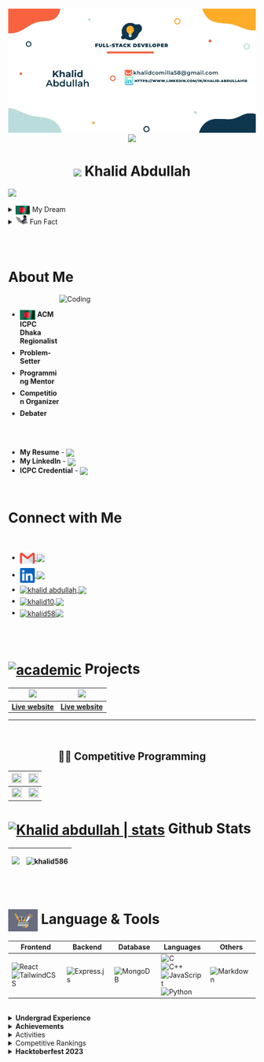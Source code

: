 <p align="center"> <a target="_blank" rel="noopener noreferrer" href="#"><img width="800" src="cover.jpeg"></a> <br>
<a href="https://github.com/DenverCoder1/readme-typing-svg"><img src="https://readme-typing-svg.herokuapp.com?font=Time+New+Roman&color=0BF700&background=FF000000&size=25&center=true&vCenter=true&width=600&height=70&lines=Assalamu+Alaikum;Welcome+to+My+Profile"></a>

<h1 align = "center"> <img src = "https://1.bp.blogspot.com/-qngrm2FfQFM/YDErXYiIDiI/AAAAAAAA3yE/6eUiEF8lxc8Qg--03XFRy5w4PP6ujKipACLcBGAsYHQ/s0/Flag_of_Bangladesh.gif" width = "50px" align = "center"> Khalid Abdullah </h1>

<!-- <br><br> | <img align = "center" src = "https://cdn.dribbble.com/users/1708950/screenshots/4188877/media/6b06a38e84212c55eac1ef33dbd3d318.gif" width = "25px"> | <img align = "center" src = "https://img.shields.io/badge/Fullstack Developer-%2300f.svg?"> |
 -->


<!-- For resume [![Resume](https://img.shields.io/badge/-Resume-success)]()-->

                                                                                                                                                           
[![](https://visitcount.itsvg.in/api?id=khalid586&icon=0&color=11)](https://visitcount.itsvg.in)


<details>
  <summary>
    <img align = "center"  src = "assets/BD%20waving%20flag.gif" width = "30px"> My Dream
  </summary>
  <ul>
      <li><i> Representing <img align = "center"  src = "assets/BD%20waving%20flag.gif" width = "30px"><b> Bangladesh </b> at the <img src ="images.png" height = "20px" width = "25px" align = "center"> GLOBAL Arena and wave the Flag <img align = "center" src = "assets/BD%20waving%20flag.gif" width = "30px"></i>
      
  </ul>
</details>

<details>
  <summary>
    <img src="assets/typing%20cat.gif" width = "25px" height = "20px"  data-animated-image="" > Fun Fact
  </summary>
You don't need money to give a star <img src = "https://cdn.dribbble.com/users/1708950/screenshots/4188877/media/6b06a38e84212c55eac1ef33dbd3d318.gif" width = "27px" align = "center"> <br> If you  like my readme , give it a star <img align = "center" src = "https://cdn.dribbble.com/users/193260/screenshots/2658632/animated_stars.gif" width = "27px"> <br> 😉😉
</details>

<br><br>

<div>
 
# About Me 
  <img align="right" alt="Coding" width="400px" height="250px" src="https://cdn.dribbble.com/users/1618311/screenshots/7078466/media/0e691bf24a50a4fad22b5dce9d415213.gif"> 
  <br>
  

  <ul>
    <li style="margin-bottom: 7px;"><b> <img align = "center" src = "assets/BD%20waving%20flag.gif" width = "32px" height = "20px" > ACM ICPC Dhaka Regionalist</b> 
    <li style="margin-bottom: 7px;"><b>Problem-Setter</b>
    <li style="margin-bottom: 7px;"><b> Programming Mentor</b>
    <li style="margin-bottom: 7px;"><b>Competition Organizer </b>
    <!-- <li style="margin-bottom: 7px;"><img align="center" alt="YouTube" width="25px" height = "20px" src="assets/youtube.png"><b> <img align = "center" src = "https://img.shields.io/badge/Content Creator-grey.svg?"></b> -->
    <li style="margin-bottom: 7px;"><b> Debater</b>
  </ul> 
 <br><br>

- **My Resume** - <a href = "https://drive.google.com/file/d/1YVUVm7J25rVit7gPR744tloDiokBKc2L/view?fbclid=IwZXh0bgNhZW0CMTEAAR3QKKmsK5mRj_tzLK09RRvkth9oEjOlL6Rpha8DlbOfTRFo3WP-CVNP8i4_aem_cHBXjc5-_i5QpRot7W15tg"><img align = "center" src = "https://img.shields.io/badge/Khalid Abdullah -%23E60023.svg?"></a>
- **My LinkedIn** - <a href = "https://www.linkedin.com/in/khalid-abdullah-47b655190/"><img src = "https://img.shields.io/badge/Khalid Abdullah-%230077B5.svg?logo=linkedin&logoColor=white" align = "center"> </a>
- **ICPC Credential** - <a href = "https://icpc.global/ICPCID/DCRIAR9MRAEU"> <img align = "center" src = "https://img.shields.io/badge/ ACM ICPC-%231877F2.svg?" width = "60"></a>

</div>

<br>

<div>

# Connect with Me

  <br>
<ul>
  <li style="margin-bottom: 5px;"> <a href = "mailto:iamkhalidabd@gmail.com"><img align="center" alt="Khalid abdullah | Gmail" width="30px"  src="gmail.png" /> <img align = "center" src = "https://img.shields.io/badge/iamkhalidabd@gmail.com-%23E60023.svg?"></a>
  <li style="margin-bottom: 5px;"> <a href = "https://www.linkedin.com/in/khalid-abdullah-47b655190/"> <img align="center" alt="Khalid abdullah | LinkedIn" width="30px" src="linkedin.svg"> <img src = "https://img.shields.io/badge/Khalid Abdullah-%230077B5.svg?logo=linkedin&logoColor=white" align = "center"></a>      
  <li style="margin-bottom: 5px;"> <a href="https://fb.com/profile.php?id=100008925970800" target="blank"><img align="center" src="https://raw.githubusercontent.com/rahuldkjain/github-profile-readme-generator/master/src/images/icons/Social/facebook.svg" alt="khalid abdullah" width="30" />  <img align = "center" src = "https://img.shields.io/badge/Khalid Abdullah-%231877F2.svg?logo=Facebook&logoColor=white">  </a>
  <li style="margin-bottom: 5px;"><a href="https://codeforces.com/profile/khalid10" target="blank"><img align="center" src="https://raw.githubusercontent.com/rahuldkjain/github-profile-readme-generator/master/src/images/icons/Social/codeforces.svg" alt="khalid10" height="30" width="40" /> <img align = "center" src = "https://img.shields.io/badge/Codeforces-%23FFE953.svg?"></a>
  <li style="margin-bottom: 5px;"><a href="https://www.leetcode.com/khalidcomilla58
  " target="blank"><img align="center" src="https://raw.githubusercontent.com/rahuldkjain/github-profile-readme-generator/master/src/images/icons/Social/leet-code.svg" alt="khalid58" height="30" width="40" /><img align = "center" src = "https://img.shields.io/badge/Leetcode-%23E34F26.svg?"></a>
</ul>
</div>

<br><br>


# [<img align = "center" alt = "academic" src = "https://cdn.dribbble.com/users/2131993/screenshots/4948736/media/421d4ed2f3d23c73d64d20963f61f422.gif"  width="70px">]() Projects



|[<img src = 'https://i.ibb.co/T4GztCs/2024-06-0309-43-47-ezgif-com-video-to-gif-converter.gif' width = "100%">](https://github.com/khalid586/Tourist) |[<img src = 'https://i.ibb.co/s3ZXxXX/2024-06-0309-54-30-ezgif-com-video-to-gif-converter.gif' width = "100%">](https://github.com/khalid586/Books-buy)|
|-|-|
|[**Live website**](https://tourist-fa667.web.app)|[**Live website**](https://books-buy1.web.app/)|

<!-- |Preview|Project Name|Frontend|Authentication|Backend|Database|Links|
|-|-|-|-|-|-|-|
|<img align = "center" src ="https://i.ibb.co/6wW4Mwk/Screenshot-81.png" height = "40px" width = "65px">|<b>Tourist</b>|![React](https://img.shields.io/badge/react-%2320232a.svg?style=flat&logo=react&logoColor=%2361DAFB)<br> ![TailwindCSS](https://img.shields.io/badge/tailwindcss-%2338B2AC.svg?style=flat&logo=tailwind-css&logoColor=white)| ![Firebase](https://img.shields.io/badge/firebase-%23039BE5.svg?style=flat&logo=firebase)|![Express.js](https://img.shields.io/badge/express.js-%23404d59.svg?style=flat&logo=express&logoColor=%2361DAFB)| ![MongoDB](https://img.shields.io/badge/MongoDB-%234ea94b.svg?style=flat&logo=mongodb&logoColor=white)  | [Source Code](https://github.com/khalid586/Tourist) <br><br> [Live website](https://tourist-fa667.web.app)|
|<img align = "center" src ="https://i.ibb.co/Xs3LJRH/Screenshot-90.png" height = "40px" width = "65px">|    <b>Books Buy</b>|![React](https://img.shields.io/badge/react-%2320232a.svg?style=flat&logo=react&logoColor=%2361DAFB)<br> ![TailwindCSS](https://img.shields.io/badge/tailwindcss-%2338B2AC.svg?style=flat&logo=tailwind-css&logoColor=white)| ![Firebase](https://img.shields.io/badge/firebase-%23039BE5.svg?style=flat&logo=firebase)|![Express.js](https://img.shields.io/badge/express.js-%23404d59.svg?style=flat&logo=express&logoColor=%2361DAFB)| ![MongoDB](https://img.shields.io/badge/MongoDB-%234ea94b.svg?style=flat&logo=mongodb&logoColor=white)  | [Source Code](https://github.com/khalid586/Books-buy) <br><br> [Live website](https://books-buy1.web.app/)| -->
<!-- 
### Frontend projects (React)
|Preview|Project Name|Frontend|Authentication|Links|
|-|-|-|-|-|
|<img align = "center" src ="https://i.ibb.co/9hqFbcC/Screenshot-83.png" height = "40px" width = "65px">|<b>Estate</b>|![React](https://img.shields.io/badge/react-%2320232a.svg?style=flat&logo=react&logoColor=%2361DAFB)<br> ![TailwindCSS](https://img.shields.io/badge/tailwindcss-%2338B2AC.svg?style=flat&logo=tailwind-css&logoColor=white)| ![Firebase](https://img.shields.io/badge/firebase-%23039BE5.svg?style=flat&logo=firebase)| [Source Code](https://github.com/khalid586/Estate) <br><br>[Live website](https://real-estate-auth-b141a.web.app/)|
|<img align = "center" src ="https://i.ibb.co/PxFTDQg/Screenshot-85.png" height = "40px" width = "65px">|<b>Books of Khalid</b>|![React](https://img.shields.io/badge/react-%2320232a.svg?style=flat&logo=react&logoColor=%2361DAFB)<br> ![TailwindCSS](https://img.shields.io/badge/tailwindcss-%2338B2AC.svg?style=flat&logo=tailwind-css&logoColor=white)| - | [Source Code](https://github.com/khalid586/Books-of-Khalid) <br><br>[Live website](https://books-of-khalid.netlify.app/)|
|<img align = "center" src ="https://i.ibb.co/Y7j5Kfs/Screenshot-84.png" height = "40px" width = "65px">|<b>Book My Recipe</b>|![React](https://img.shields.io/badge/react-%2320232a.svg?style=flat&logo=react&logoColor=%2361DAFB)<br> ![TailwindCSS](https://img.shields.io/badge/tailwindcss-%2338B2AC.svg?style=flat&logo=tailwind-css&logoColor=white)| - | [Source Code](https://github.com/khalid586/Book-My-Recipe) <br><br>[Live website](https://book-my-recipe.netlify.app/)|

### Frontend projects (Javascript)
|Preview|Project Name|Description|Frontend|Links|
|-|-|-|-|-|
|<img align = "center" src ="https://github.com/khalid586/Book-My-Seat/raw/main/demo/Overview.gif" height = "40px" width = "65px">|<b>Book my seat</b>|A bus ticket booking app demo created using javascript|![TailwindCSS](https://img.shields.io/badge/tailwindcss-%2338B2AC.svg?style=flat&logo=tailwind-css&logoColor=white) <br> ![JavaScript](https://img.shields.io/badge/javascript-%23323330.svg?style=flat&logo=javascript&logoColor=%23F7DF1E)|[Source Code](https://github.com/khalid586/Book-My-Seat) <br><br>[Live website](https://khalid586.github.io/Book-My-Seat)| -->

<hr>
<br>

<h2 align="center">👨‍💻 Competitive Programming </h2>

|<a href="https://github.com/khalid586/Competitive-programming-Topics" title="Competitive Programming Topics"><img width = "100%" height="100%" src="https://github-readme-stats.vercel.app/api/pin/?username=khalid586&repo=Competitive-programming-Topics&theme=buefy&border_color=61dafb&border_radius=10"></a>|<a href="https://github.com/khalid586/CSES-Problemset-Solutions" title="CSES Problemset"><img height="100%"  width = "100%" src="https://github-readme-stats.vercel.app/api/pin/?username=khalid586&repo=CSES-Problemset-Solutions&theme=buefy&border_color=61dafb&border_radius=10"></a>|
|-|-|
|<a href="https://github.com/khalid586/Competitive-Programming-Book-4" title="Competitive Programming Book 4"><img width = "100%" height="100%" src="https://github-readme-stats.vercel.app/api/pin/?username=khalid586&repo=Competitive-Programming-Book-4&theme=buefy&border_color=61dafb&border_radius=10"></a>|<a href="https://github.com/khalid586/Problem-Setting" title="Problem Setting"><img height="100%"  width = "100%" src="https://github-readme-stats.vercel.app/api/pin/?username=khalid586&repo=Problem-Setting&theme=buefy&border_color=61dafb&border_radius=10"></a>|

<!-- <br/><br/><br/><br/><br/><br/>
<div width="100%" align="center"><a align="left" href="https://github.com/mdsajalcse/Explore-JavaScript" title="JavaScript"><img align="left" height="115" src="https://github-readme-stats.vercel.app/api/pin/?username=mdsajalcse&repo=Explore-JavaScript&theme=react&border_color=61dafb&border_radius=10"></a><a align="right" href="https://github.com/mdsajalcse/C-Programming-Math-Functions" title="C-Programming-Math-Functions"><img align="right" height="115" src="https://github-readme-stats.vercel.app/api/pin/?username=mdsajalcse&repo=C-Programming-Math-Functions&theme=react&border_color=61dafb&border_radius=10"></a> -->

<div>

# [<img align="center" alt="Khalid abdullah | stats" width="65px" src="https://cdn.dribbble.com/users/72535/screenshots/2630779/data_visualization_by_jardson_almeida.gif">]() Github Stats

<table>
      <thead>
            <tr>
                  <th>
                        <p align="center"><img src="https://github-readme-streak-stats.herokuapp.com/?user=khalid586&theme=buefy&hide_border=false"></p>
                  </th>
                  <th>
                        <p align="center"><img src="https://github-readme-stats.vercel.app/api?username=khalid586&show_icons=true&theme=buefy&locale=en"&include_all_commits=false&count_private=true" alt="khalid586"> </p>
                  </th>
            </tr>
      </thead>
</table>

</div>

<br>


# [<img align="center" alt="Khalid abdullah | ICPC" width="60px" src="assets/Tools 2.gif">]() Language & Tools



|Frontend|Backend|Database|Languages|Others|
|-|-|-|-|-|
|![React](https://img.shields.io/badge/react-%2320232a.svg?style=flat&logo=react&logoColor=%2361DAFB)<br> ![TailwindCSS](https://img.shields.io/badge/tailwindcss-%2338B2AC.svg?style=flat&logo=tailwind-css&logoColor=white)<br>|![Express.js](https://img.shields.io/badge/express.js-%23404d59.svg?style=flat&logo=express&logoColor=%2361DAFB)|  ![MongoDB](https://img.shields.io/badge/MongoDB-%234ea94b.svg?style=flat&logo=mongodb&logoColor=white) | ![C](https://img.shields.io/badge/c-%2300599C.svg?style=flat&logo=c&logoColor=white)<br> ![C++](https://img.shields.io/badge/c++-%2300599C.svg?style=flat&logo=c%2B%2B&logoColor=white)<br>![JavaScript](https://img.shields.io/badge/javascript-%23323330.svg?style=flat&logo=javascript&logoColor=%23F7DF1E)<br>![Python](https://img.shields.io/badge/python-3670A0?style=flat&logo=python&logoColor=ffdd54)<br>|![Markdown](https://img.shields.io/badge/markdown-%23000000.svg?style=flat&logo=markdown&logoColor=white)|

<br>



<details>
<summary><b> Undergrad Experience</b></summary>

<h1> <img align = "center" alt = "academic" src = "assets/green stat.gif"  width="60px" height = "45px"> </h1>
  <img align="right" alt="Coding" width="400px" height="280px" src="assets/new.gif">
  <p> <b>Brief</b> </p>

- <img align = "center" src = "https://cdn.dribbble.com/users/2131993/screenshots/4948736/media/421d4ed2f3d23c73d64d20963f61f422.gif" width = "40px" height = "25px"><b>Participated in ICPC Asia Dhaka regional `3 times`</b>
- <img align = "center" src = "https://cdn.dribbble.com/users/1708950/screenshots/4188877/media/6b06a38e84212c55eac1ef33dbd3d318.gif" width = "40px" height = "25px"><b> Solved `1000+` algorithmic problems </b>on various coding platforms
- <img align = "center" src = "https://www.lambdatest.com/resources/images/news24.gif" width = "40px" height = "25px"> Participated in <b>`50+` Online Programming Competitions
- <img align = "center" src = "https://cdn.dribbble.com/users/108637/screenshots/2971812/comp_1.gif" width = "40px" height = "25px"><b> Problemsetter at Junior IUPC</b>

- <img align = "center" src = "https://i.pinimg.com/originals/de/01/e7/de01e79dd4c5a4a07ba9ede68dc62486.gif" width = "40px" height = "25px"> Organizer at BAIUST CSE FEST (programming contest) 

- <img align = "center" src = "https://cdn.dribbble.com/users/1299339/screenshots/3079111/presentation_d.gif" width = "40px" height = "25px"> Mentored Programmers of our campus
- <img align = "center" src = "https://cdn.dribbble.com/users/2493316/screenshots/14030448/media/8b87a18633c28586e4a315bcdaab031b.gif" width = "40px" height = "25px"> Conducted Workshops for 1<sup>st</sup> and 2<sup>nd </sup>  year students
</ul>

<br>

<b>Details</b>
|Events|Reference|
|-----|---------|
|Represented my <img align="center" alt="Baiust" width="25px" height = "20px" src="assets/baiustLogo.jpg"> <b>Institution </b> at <b>6x Onsite National Programming Competitions</b> <br>which includes <b>`3x`   <img align="center" width="23px" height = "18" src = "images.png"> `ICPC Asia Dhaka Regional` Contest </b>|<a href = "https://icpc.global/ICPCID/DCRIAR9MRAEU"> <img align = "center" src = "https://img.shields.io/badge/ ICPC Credential-%231877F2.svg?" width = "100px"></a>|
|<b> Solved 1000+ algorithmic problems </b>on various coding platforms| <a href = "https://www.stopstalk.com/user/profile/khalid58"> <b> <img align = "center" src = "https://img.shields.io/badge/Stats-%231877F2.svg?"> </b></a>|
|Participated in <b>50+ Online Programming Competitions |<a href = "https://www.stopstalk.com/user/profile/khalid58"> <img align = "center" src = "https://img.shields.io/badge/Stats-%231877F2.svg?"> </b></a>|
|<a href = "https://toph.co/arena?practice=64765afcd47a320767c000cf#!/p/6473fe50d47a320767bfcdb8"><img align = "center" src = "https://img.shields.io/badge/Problemsetter-%23E60023.svg?"></a> </b>at <img align="center" alt="Toph" width="30px" src="emblem_120p.png"> Junior Intra University Programming Contest(IUPC) which included resposibilites such as Preparing <a href = "https://github.com/khalid586/Problem-Setting/tree/main/Problem%20statements">Problem statements </a>, Writing <a href = "https://github.com/khalid586/Problem-Setting/tree/main/Solutions">Solutions </a> and <a href = "https://github.com/khalid586/Problem-Setting/tree/main/Test%20cases"> Test Cases  </a>|<a href = "https://toph.co/arena?practice=64765afcd47a320767c000cf#!/p/6473fe50d47a320767bfcdb8"> <img align = "center" src = "https://img.shields.io/badge/C. Save money and F. Evenly Divisible-%231877F2.svg?"></a>|
|<a href = "https://www.facebook.com/baiustcomputerclub/photos/gm.734216524476714/3099076147021157/"><img align = "center" src = "https://img.shields.io/badge/Organizer-%23E60023.svg?"></a> at <img align="center" alt="CSE Fest" width="40px" height = "25px" src="assets/cse fest.jpg"> BAIUST CSE FEST<br>(Programming Contest)|<a href = "https://www.facebook.com/baiustcomputerclub/photos/gm.734216524476714/3099076147021157/"><img align = "center" src = "https://img.shields.io/badge/Contest Announcement-%231877F2.svg?"></a>|
|<a href = "https://youtube.com/shorts/QUJsoGkkiaM"><img align = "center" src = "https://img.shields.io/badge/Mentored-%23E60023.svg?"></a> Programmers of our campus|<a href = "https://youtube.com/shorts/QUJsoGkkiaM"><img align = "center" width="40px" height = "25px" src = "assets/teach.png"> <img align = "center" src = "https://img.shields.io/badge/Glimpse-%2300f.svg?"></a>|
<hr>


</details>


<details>
<summary> <b>Achievements</b> </summary>


<h1> <img align="center" alt="academics" width="60px" height = "40px" src="assets/stat.gif"> <a href = "http://www.github.com/khalid586"> <img align = "center" src = "https://img.shields.io/badge/Achievements-%2300f.svg?style=flat" width = "150px"></a> </h1>

<img  align = "right" alt="Coding" width="400px" height="200px" src="https://cdn.dribbble.com/users/1959912/screenshots/6464044/content_creator_dribbble.gif">

<p> <b>Brief</b> </p>

- <img src = "assets/BD%20waving%20flag.gif" width = "30px" height = "20px"  align = "center"> Ranked `81`<sup>st</sup> in a GLOBAL coding competition
- <img align="center" alt="academics"  width="30px" height = "20px" src="assets/purple stat.gif.crdownload"> One of the Top Performers of <b>OOP and Data Structure & Algorithms course
- <img align="center" alt="academics"  width="30px" height = "20px" src="assets/purple stat.gif.crdownload"> Ranked `189` <sup>th</sup></b> at Higher Secondary Certificate(HSC) Exam <br>2019 (Comilla Board)
- <img align="center" alt="academics"  width="30px" height = "20px" src="assets/purple stat.gif.crdownload"> Ranked <b>`23`<sup>rd</sup> </b>at Physics Olympiad 2018 , Comilla Region<br>(Higher Secondary Division) and Qualified for the National Round

<br>
<p> <b>Details</b> </p>

|Events|Reference|
|------|---------|
|Ranked <b> <a href = "https://www.codechef.com/rankings/OCT21C?filterBy=Country%3DBangladesh&itemsPerPage=100&order=asc&page=1&sortBy=rank "><img align = "center" src = "https://img.shields.io/badge/81-%23E60023.svg?style=flat"></a> <sup> st </sup> </b>(out of 20000+ registered participants) at codechef October challenge 2021|<a href = "https://www.codechef.com/rankings/OCT21C?filterBy=Country%3DBangladesh&itemsPerPage=100&order=asc&page=1&sortBy=rank "> <b><img align = "center" src = "https://img.shields.io/badge/Standings-%231877F2.svg?"></b> </a>|
|Ranked <b><a href = "https://allrezultbd.files.wordpress.com/2019/12/hsc-scholarship-2019-final.pdf" alt = Ranklist> <img align = "center" src = "https://img.shields.io/badge/189-%23E60023.svg?style=flat"></a> <sup>th</sup></b> at Higher Secondary Certificate(HSC) Exam <br>2019 (Comilla Board)|<a href = "https://allrezultbd.files.wordpress.com/2019/12/hsc-scholarship-2019-final.pdf" alt = Ranklist>  <b><img align = "center" src = "https://img.shields.io/badge/Ranking-%231877F2.svg?"> </b></a>|

</details>

<details>
<summary>Activities</summary>


<h1> <img align="center" alt="Activities" width="60px" src = "https://cdn.dribbble.com/users/2459439/screenshots/5314041/gamerpeople1_3.gif"> <a href = "http://www.github.com/khalid586"> <img src = "https://img.shields.io/badge/Activities-%23Clojure.svg?style=flat" align = "center" width = "90px"></a> </h1>

<img  align = "right" alt="Coding" width="400px" height="250px" src="https://cdn.dribbble.com/users/1138721/screenshots/10809828/media/478d32b2e65c8c3194b7f2154e179231.gif">

<p> <b>Brief</b> </p>

<ul align = "left">
    <li style="margin-top: 15px;"><img align = "center" src = "assets/debater.gif" width = "40px" height = "25px"> Participated in Debate Competition
    <li style="margin-top: 15px;"><img align="center" src="https://cdn.dribbble.com/users/3651832/screenshots/7058203/rob.gif" alt="robo soccer" width="40px" height = "25px" > Semi-finalist at Robo soccer competition
    <li style="margin-top: 15px;"><img align = "center" src = "https://cdn.dribbble.com/users/1708950/screenshots/4188877/media/6b06a38e84212c55eac1ef33dbd3d318.gif" width = "40px" height = "25px"> Participated in Global coding contest such as Google Kickstart , CodeJam and Facebook HackerCup
    <li style="margin-top: 15px;"><img align = "center" src = "https://cdn.dribbble.com/users/176039/screenshots/5506302/media/79cbe7cf1815a8b5dc825b7063a9a7bd.gif" width = "40px" height = "25px"> Participated in several Online Hackathons
        
</ul>

<br>

<p> <b>Details</b> </p>

|Events|Reference|
|------|---------|
|<b>Represented my Department at the Inter Department Debate Competition </b>|<a href = "https://github.com/khalid586/khalid586/blob/main/assets/Debate.gif"><b> <img align="center" alt="Debate" width="40px" height = "25px" src="assets/Debate.gif"><img align = "center" src = "https://img.shields.io/badge/Glimpse of an Argument-%231877F2.svg?"></b></a>|
|Represented my Department at the <b>Intra University Robo Soccer Competition</b> and <b>reached the Semi-Finals</b>| <a href = "https://youtube.com/shorts/G7kZ1D6HHao"><img align = "center" src = "assets/robo soccer.png" width="40px" height = "25px"> <img align = "center" src = "https://img.shields.io/badge/Glimpse-%2300f.svg?"></a>|


</details>

<details>
<summary>Competitive Rankings</summary>

# <img align="center" alt="Achievements" width="60px" src="https://cdn.dribbble.com/users/3593/screenshots/2475280/linechart.gif"> <a href = "https://github.com/khalid586"> <img align = "center" src = "https://img.shields.io/badge/Competitive Rankings-%23E60023.svg?style=flat" width = "200px"> </a> <img align = "center" src = "assets/BD%20waving%20flag.gif" width = "45px" height = "30px">

<img  align = "right" alt="Coding" width="400px" height="250px" src="https://cdn.dribbble.com/users/1959912/screenshots/6463995/competition_dribbble.gif">

- <img src = "assets/BD%20waving%20flag.gif" width = "30px" height = "20px"  align = "center"> Ranked <b>`81`<sup> st </sup> </b> in Codechef October Challenge 2021
- <img src = "assets/BD%20waving%20flag.gif" width = "30px" height = "20px"  align = "center"> Ranked `127`<sup>th</sup> in ICPC Asia Regional 2021 Onsite Round
- <img src = "assets/BD%20waving%20flag.gif" width = "30px" height = "20px"  align = "center"> Ranked `131`<sup>st</sup> in ICPC Asia Dhaka Regional 2022 Onsite Round
- <img src = "assets/BD%20waving%20flag.gif" width = "30px" height = "20px"  align = "center"> Ranked <b>`268`<sup>th</sup>(out of 1700+ registered teams) in ICPC Asia Dhaka Regional online preli 2021 and qualified for Onsite Round
- <img src = "assets/BD%20waving%20flag.gif" width = "30px" height = "20px"  align = "center"> Ranked `398`<sup>th</sup>(out of 1600+ registered teams) in ICPC Asia Dhaka Regional online preli 2022 and qualified for Onsite Round
- <img src = "assets/BD%20waving%20flag.gif" width = "30px" height = "20px"  align = "center"> Ranked  <b>`614`<sup>th</sup> (out of 5000+ registered participants) in <br>Codechef Code senso 
- <img src = "assets/BD%20waving%20flag.gif" width = "30px" height = "20px" align = "center"> Ranked <b> `3428`<sup>th</sup>(out of 8500+ registered participants) in <br>Codeforces Round 773 (Div. 2)
- Ranked <b>`4`<sup>th</sup></b> at Intra University LFR competition

    
    
</ul>


### <img align = "center" alt="Coding" width="45px" src="https://cdn.dribbble.com/users/1138721/screenshots/10809828/media/478d32b2e65c8c3194b7f2154e179231.gif"> <a href = "https://github.com/khalid586"> <img align = "center" src = "https://img.shields.io/badge/Onsite Contest-%23E60023.svg?style=flat" width = "120px"></a>

|Organizer| Contest Title                                                                                                                                                                                                    | Host | Rank | QUALIFIED Participants | Solved <br>Problems | Result                                                                                                                                                                        | Standings                                                                                                                                                                 |
|--------|------------------------------------------------------------------------------------------------------------------------------------------------------------------------------------------------------------------|------|------|------------------------|---------------------|-------------------------------------------------------------------------------------------------------------------------------------------------------------------------------|---------------------------------------------------------------------------------------------------------------------------------------------------------------------------|
| <img align="center" alt="ICPC" width="45px" height = "35px" src = "images.png"> | <img align = "center" src = "https://1.bp.blogspot.com/-qngrm2FfQFM/YDErXYiIDiI/AAAAAAAA3yE/6eUiEF8lxc8Qg--03XFRy5w4PP6ujKipACLcBGAsYHQ/s0/Flag_of_Bangladesh.gif" width = "35px"> ICPC Asia Dhaka Regional 2023 | BUBT | 143  | 224                    | 3                   | <img align="center" alt="ICPC" width="33px" height = "22px" src = "images.png"> Honourable Mention | <a href = "https://bapsoj.org/contests/icpc-dhaka-regional-site-2023/standings"> <img align = "center" src = "https://img.shields.io/badge/143-%23E60023.svg?style=flat"></a> |
| <img align="center" alt="ICPC" width="45px" height = "35px" src = "images.png"> | <img align = "center" src = "https://1.bp.blogspot.com/-qngrm2FfQFM/YDErXYiIDiI/AAAAAAAA3yE/6eUiEF8lxc8Qg--03XFRy5w4PP6ujKipACLcBGAsYHQ/s0/Flag_of_Bangladesh.gif" width = "35px"> ICPC Asia Dhaka Regional 2022 | GUB  | 131  | 162                    | 2                   | <img align="center" alt="ICPC" width="33px" height = "22px" src = "images.png"> Honourable Mention | <a href = "https://algo.codemarshal.org/contests/dhaka-22/standings"> <img align = "center" src = "https://img.shields.io/badge/131-%23E60023.svg?style=flat"></a>            |
| <img align="center" alt="ICPC" width="45px" height = "35px" src = "images.png"> | <img align = "center" src = "https://1.bp.blogspot.com/-qngrm2FfQFM/YDErXYiIDiI/AAAAAAAA3yE/6eUiEF8lxc8Qg--03XFRy5w4PP6ujKipACLcBGAsYHQ/s0/Flag_of_Bangladesh.gif" width = "30px"> ICPC Asia Dhaka Regional 2021 | BUBT | 127  | 165                    | 2                   | <img align="center" alt="ICPC" width="33px" height = "22px" src = "images.png"> Honourable Mention | <a href = "https://algo.codemarshal.org/contests/dhaka-21-main/standings"><b><img align = "center" src = "https://img.shields.io/badge/127-%23E60023.svg?style=flat"></a>     |
|<img align="center" alt="ICPC" width="45px" height = "35px" src="assets/sust_iupc.PNG"> | Inter University Programming Contest                                                                                                                                                                             | SUST | 80   | 120          | 1                   | 💹 **Rating increased by 100+** | [<img align = "center" src = "https://img.shields.io/badge/80-%23E60023.svg?style=flat">](https://toph.co/c/sust-inter-university-2023/standings)                             |


### <img align = "center" alt="Coding" width="45px" src="https://cdn.dribbble.com/users/1138721/screenshots/10809828/media/478d32b2e65c8c3194b7f2154e179231.gif"><a href = "https://github.com/khalid586"> <img align = "center" src = "https://img.shields.io/badge/Online Contest-%23E60023.svg?style=flat" width = "120px"> </a>

| Organizer                                                                               | Contest Title                             | Rank | Registered participants |Result| Standings                                                                                                                                                                                                                     |
|-----------------------------------------------------------------------------------------|-------------------------------------------|------|-------------------------|------|-------------------------------------------------------------------------------------------------------------------------------------------------------------------------------------------------------------------------------|
| <img align="center" alt="ICPC" width="45px" height = "35px" src = "images.png">            | ICPC Asia Dhaka Regional 2023 Preliminary | 202  | 2400+                   |✅ **Qualified to Regional Round**| |                                                                                                                                                                                                                              |
| <img align="center" alt="ICPC" width="45px" height = "35px" src = "images.png">            | ICPC Asia Dhaka Regional 2022 Preliminary | 398  | 1600+                   |✅ **Qualified to Regional Round**| <a href = "https://algo.codemarshal.org/contests/icpc-dhaka-22-preli/standings?page=2"> <b><img align = "center" src = "https://img.shields.io/badge/398-%23E60023.svg?style=flat"></a>                                       |
| <img align="center" alt="ICPC" width="45px" height = "35px" src = "images.png">            | ICPC Asia Dhaka Regional 2021 Preliminary | 268  | 1700+                   |✅ **Qualified to Regional Round**| <a href = "https://algo.codemarshal.org/contests/icpc-dhaka-21-preli/standings?page=2"><img align = "center" src = "https://img.shields.io/badge/268-%23E60023.svg?style=flat"></a>                                           |
| <img align="center" alt="ICPC" width="45px" height = "35px" src="assets/codechef2.jpg"> | Codechef October Challenge 2021           | 81   | 20000+                  |💹 **Rating increased 80+** | <a href = "https://www.codechef.com/rankings/OCT21C?filterBy=Country%3DBangladesh&itemsPerPage=100&order=asc&page=1&sortBy=rank "><img align = "center" src = "https://img.shields.io/badge/81-%23E60023.svg?style=flat"></a> |
| <img align="center" alt="ICPC" width="45px" height = "35px" src="assets/codechef2.jpg"> | Codechef Code senso                       | 614  | 5000+                   |💹 **Rating increased 50+** | <a href = "https://www.codechef.com/rankings/CSNS21C?filterBy=Country%3DBangladesh&itemsPerPage=100&order=asc&page=1&sortBy=rank"><img align = "center" src = "https://img.shields.io/badge/614-%23E60023.svg?style=flat"></a> |


</details>

<details>
<summary>Hacktoberfest 2023</summary>

[![An image of @khalid586's Holopin badges, which is a link to view their full Holopin profile](https://holopin.me/khalid586)](https://holopin.io/@khalid586)

</details>

<br>

<!-- ![React](https://img.shields.io/badge/react-%2320232a.svg?style=flat&logo=react&logoColor=%2361DAFB) ![TailwindCSS](https://img.shields.io/badge/tailwindcss-%2338B2AC.svg?style=flat&logo=tailwind-css&logoColor=white) ![Threejs](https://img.shields.io/badge/threejs-black?style=flat&logo=three.js&logoColor=white) ![Pandas](https://img.shields.io/badge/pandas-%23150458.svg?style=flat&logo=pandas&logoColor=white) ![NumPy](https://img.shields.io/badge/numpy-%23013243.svg?style=flat&logo=numpy&logoColor=white) ![C#](https://img.shields.io/badge/c%23-%23239120.svg?style=flat&logo=c-sharp&logoColor=white) ![PHP](https://img.shields.io/badge/php-%23777BB4.svg?style=flat&logo=php&logoColor=white)![Netlify](https://img.shields.io/badge/netlify-%23000000.svg?style=flat&logo=netlify&logoColor=#00C7B7)![.Net](https://img.shields.io/badge/.NET-5C2D91?style=flat&logo=.net&logoColor=white)  -->


<!--

### 🔝 Top Contributed Repo
![](https://github-contributor-stats.vercel.app/api?username=khalid586&limit=5&theme=tokyonight&combine_all_yearly_contributions=true)
-->

<!--
## 🏆 GitHub Trophies
![](https://github-profile-trophy.vercel.app/?username=khalid586&theme=radical&no-frame=false&no-bg=true&margin-w=4)

<p align = "center"><img  width="400" height="200" src="https://cdn.dribbble.com/users/1162077/screenshots/3848914/media/7ed7d5ca074b48b328150e5a231e8d1f.gif">
</p>

<img align="right" alt="Coding" width="350" height="240" src="https://www.lambdatest.com/resources/images/news24.gif">
<img src="https://cdn.dribbble.com/users/1162077/screenshots/3848914/media/7ed7d5ca074b48b328150e5a231e8d1f.gif" width="30" data-animated-image="" >
// Most used language
![](https://github-readme-stats.vercel.app/api/top-langs/?username=khalid586&theme=chartreuse-dark&hide_border=false&include_all_commits=false&count_private=false&layout=compact)

<img src = "https://img.shields.io/badge/Activities-white.svg?style=flat" width = "100px">

-->


<!--
![](https://github-readme-stats.vercel.app/api/top-langs/?username=khalid586&theme=midnight-purple&hide_border=false&include_all_commits=true&count_private=true&layout=compact)

<img width = "500px" src = "https://github-readme-stats.vercel.app/api?username=khalid586&theme=midnight-purple&hide_border=false&include_all_commits=false&count_private=true")


    Projects section has to be added soon
    portfolio
-->
